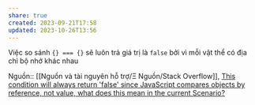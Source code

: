 ```yaml
---
share: true
created: 2023-09-21T17:58
updated: 2023-10-26T13:56
---
```

Việc so sánh `{} === {}` sẽ luôn trả giá trị là `false` bởi vì mỗi vật thể có địa chỉ bộ nhớ khác nhau

Nguồn:: [[Nguồn và tài nguyên hỗ trợ/Ξ Nguồn/Stack Overflow]], [This condition will always return 'false' since JavaScript compares objects by reference, not value, what does this mean in the current Scenario?](https://stackoverflow.com/a/77140099/3416774)